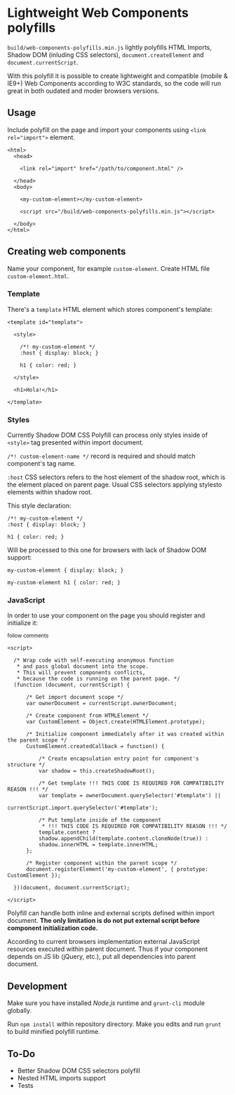 # Lightweight Web Components polyfills

`build/web-components-polyfills.min.js` lightly polyfills HTML Imports, Shadow DOM (inluding CSS selectors), `document.createElement` and `document.currentScript`.

With this polyfill it is possible to create lightweight and compatible (mobile & IE9+) Web Components according to W3C standards, so the code will run great in both oudated and moder browsers versions.

## Usage

Include polyfill on the page and import your components using `<link rel="import">` element.

```
<html>
  <head>

    <link rel="import" href="/path/to/component.html" />

  </head>
  <body>

    <my-custom-element></my-custom-element>

    <script src="/build/web-components-polyfills.min.js"></script>

  </body>
</html>
```

## Creating web components

Name your component, for example `custom-element`. Create HTML file `custom-element.html`.

### Template

There's a `template` HTML element which stores component's template:

```
<template id="template">

  <style>

    /*! my-custom-element */
    :host { display: block; }

    h1 { color: red; }

  </style>

  <h1>Hola!</h1>

</template>
```

### Styles

Currently Shadow DOM CSS Polyfill can process only styles inside of `<style>` tag presented within import document.

`/*! custom-element-name */` record is required and should match component's tag name.

`:host` CSS selectors refers to the host element of the shadow root, which is the element placed on parent page.
Usual CSS selectors applying stylesto elements within shadow root.

This style declaration:

```
/*! my-custom-element */
:host { display: block; }

h1 { color: red; }
```

Will be processed to this one for browsers with lack of Shadow DOM support:
```
my-custom-element { display: block; }

my-custom-element h1 { color: red; }
```

### JavaScript

In order to use your component on the page you should register and initialize it:

<small>follow comments</small>

```
<script>

  /* Wrap code with self-executing anonymous function
   * and pass global document into the scope.
   * This will prevent components conflicts,
   * because the code is running on the parent page. */
  (function (document, currentScript) {

      /* Get import document scope */
      var ownerDocument = currentScript.ownerDocument;

      /* Create component from HTMLElement */
      var CustomElement = Object.create(HTMLElement.prototype);

      /* Initialize component immediately after it was created within the parent scope */
      CustomElement.createdCallback = function() {

          /* Create encapsulation entry point for component's structure */
          var shadow = this.createShadowRoot();

          /* Get template !!! THIS CODE IS REQUIRED FOR COMPATIBILITY REASON !!! */
          var template = ownerDocument.querySelector('#template') ||
                          currentScript.import.querySelector('#template');

          /* Put template inside of the component
           * !!! THIS CODE IS REQUIRED FOR COMPATIBILITY REASON !!! */
          template.content ?
          shadow.appendChild(template.content.cloneNode(true)) :
          shadow.innerHTML = template.innerHTML;
      };

      /* Register component within the parent scope */
      document.registerElement('my-custom-element', { prototype: CustomElement });

  })(document, document.currentScript);

</script>
```

Polyfill can handle both inline and external scripts defined within import document.
**The only limitation is do not put external script before component initialization code.**

According to current browsers implementation external JavaScript resources executed within parent document. Thus if your component depends on JS lib (jQuery, etc.), put all dependencies into parent document.

## Development

Make sure you have installed *Node.js* runtime and `grunt-cli` module globally.

Run `npm install` within repository directory. Make you edits and run `grunt` to build minified polyfill runtime.

## To-Do

- Better Shadow DOM CSS selectors polyfill
- Nested HTML imports support
- Tests
